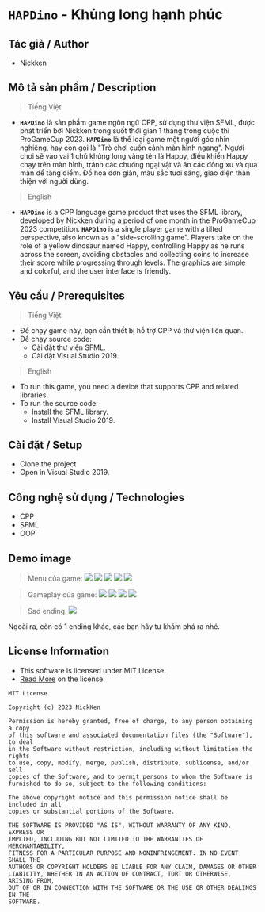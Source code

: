 # **`HAPDino`** - Khủng long hạnh phúc

## Tác giả / Author

* Nickken

## Mô tả sản phẩm / Description

> Tiếng Việt
* **`HAPDino`** là sản phẩm game ngôn ngữ CPP, sử dụng thư viện SFML, được phát triển bởi Nickken trong suốt thời gian 1 tháng trong cuộc thi ProGameCup 2023. **`HAPDino`** là thể loại game một người góc nhìn nghiêng, hay còn gọi là "Trò chơi cuộn cảnh màn hình ngang". Người chơi sẽ vào vai 1 chú khủng long vàng tên là Happy, điều khiển Happy chạy trên màn hình, tránh các chướng ngại vật và ăn các đồng xu và qua màn để tăng điểm. Đồ họa đơn giản, màu sắc tươi sáng, giao diện thân thiện với người dùng. 
> English
* **`HAPDino`** is a CPP language game product that uses the SFML library, developed by Nickken during a period of one month in the ProGameCup 2023 competition. **`HAPDino`** is a single player game with a tilted perspective, also known as a "side-scrolling game". Players take on the role of a yellow dinosaur named Happy, controlling Happy as he runs across the screen, avoiding obstacles and collecting coins to increase their score while progressing through levels. The graphics are simple and colorful, and the user interface is friendly.

## Yêu cầu / Prerequisites

> Tiếng Việt
* Để chạy game này, bạn cần thiết bị hỗ trợ CPP và thư viện liên quan. 
* Để chạy source code:
   * Cài đặt thư viện SFML.
   * Cài đặt Visual Studio 2019.
> English
* To run this game, you need a device that supports CPP and related libraries.
* To run the source code:
   * Install the SFML library.
   * Install Visual Studio 2019.


## Cài đặt / Setup

* Clone the project
* Open in Visual Studio 2019.

## Công nghệ sử dụng / Technologies

* CPP
* SFML 
* OOP



## Demo image
> Menu của game:
![](mockup/2.png)
![](mockup/3.png)
![](mockup/4.png)
![](mockup/5.png)
![](mockup/6.png)

> Gameplay của game:
![](mockup/7.png)
![](mockup/8.png)
![](mockup/9.png)
![](mockup/10.png)

> Sad ending:
![](mockup/11.png)

Ngoài ra, còn có 1 ending khác, các bạn hãy tự khám phá ra nhé.
## License Information

* This software is licensed under MIT License.
* [Read More](https://choosealicense.com/licenses/mit/) on the license.


```
MIT License

Copyright (c) 2023 NickKen

Permission is hereby granted, free of charge, to any person obtaining a copy
of this software and associated documentation files (the "Software"), to deal
in the Software without restriction, including without limitation the rights
to use, copy, modify, merge, publish, distribute, sublicense, and/or sell
copies of the Software, and to permit persons to whom the Software is
furnished to do so, subject to the following conditions:

The above copyright notice and this permission notice shall be included in all
copies or substantial portions of the Software.

THE SOFTWARE IS PROVIDED "AS IS", WITHOUT WARRANTY OF ANY KIND, EXPRESS OR
IMPLIED, INCLUDING BUT NOT LIMITED TO THE WARRANTIES OF MERCHANTABILITY,
FITNESS FOR A PARTICULAR PURPOSE AND NONINFRINGEMENT. IN NO EVENT SHALL THE
AUTHORS OR COPYRIGHT HOLDERS BE LIABLE FOR ANY CLAIM, DAMAGES OR OTHER
LIABILITY, WHETHER IN AN ACTION OF CONTRACT, TORT OR OTHERWISE, ARISING FROM,
OUT OF OR IN CONNECTION WITH THE SOFTWARE OR THE USE OR OTHER DEALINGS IN THE
SOFTWARE.
```
